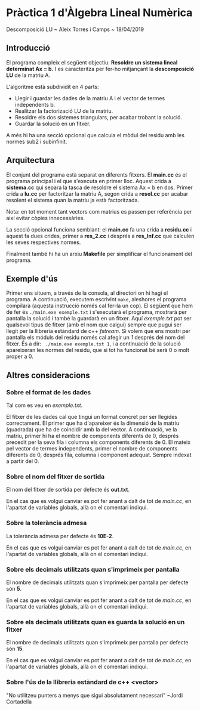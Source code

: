 # Pràctica 1 d'Àlgebra Lineal Numèrica
Descomposició LU ~
Aleix Torres i Camps ~
18/04/2019
## Introducció
El programa compleix el següent objectiu: **Resoldre un sistema lineal determinat Ax = b.** I es caracteritza per fer-ho mitjançant la **descomposició LU** de la matriu A.

L'algoritme està subdividit en 4 parts:
* Llegir i guardar les dades de la matriu A i el vector de termes independents b.
* Realitzar la factorizació LU de la matriu.
* Resoldre els dos sistemes triangulars, per acabar trobant la solució.
* Guardar la solució en un fitxer.

A més hi ha una secció opcional que calcula el mòdul del residu amb les normes sub2 i subinfinit.

## Arquitectura
El conjunt del programa està separat en diferents fitxers. El **main.cc** és el programa principal i el que s'executa en primer lloc. Aquest crida a **sistema.cc** qui separa la tasca de resoldre el sistema Ax = b en dos. Primer crida a **lu.cc** per factoritzar la matriu A, segon crida a **resol.cc** per acabar resolent el sistema quan la matriu ja està factoritzada.

Nota: en tot moment tant vectors com matrius es passen per referència per així evitar còpies innecessàries.

La secció opcional funciona semblant: el **main.cc** fa una crida a **residu.cc** i aquest fa dues crides, primer a **res_2.cc** i després a **res_Inf.cc** que calculen les seves respectives normes.

Finalment també hi ha un arxiu **Makefile** per simplificar el funcionament del programa.

## Exemple d'ús
Primer ens situem, a través de la consola, al directori on hi hagi el programa. A continuació, executem escrivint ``` make ```,  aleshores el programa compilarà (aquesta instrucció només cal fer-la un cop). El següent que hem de fer és ``` ./main.exe exemple.txt ``` i s'executarà el programa, mostrarà per pantalla la solució i també la guardarà en un fitxer. Aquí *exemple.txt* pot ser qualsevol tipus de fitxer (amb el nom que calgui) sempre que pugui ser llegit per la llibreria estàndard de c++ *fstream*. Si volem que ens mostri per pantalla els móduls del residu només cal afegir un *1* després del nom del fitxer. És a dir: ``` ./main.exe exemple.txt 1```, i a continuació de la solució apareixeran les normes del residu, que si tot ha funcionat bé serà 0 o molt proper a 0.

## Altres consideracions
### Sobre el format de les dades
Tal com es veu en *exemple.txt*.

El fitxer de les dades cal que tingui un format concret per ser llegides correctament. El primer que ha d'apareixer és la dimensió de la matriu (quadrada) que ha de coincidir amb la del vector. A continuació, ve la matriu, primer hi ha el nombre de components diferents de 0, després precedit per la seva fila i columna els components diferents de 0. El mateix pel vector de termes independents, primer el nombre de components diferents de 0, després fila, columna i component adequat. Sempre indexat a partir del 0.

### Sobre el nom del fitxer de sortida

El nom del fitxer de sortida per defecte és **out.txt**.

En el cas que es volgui canviar es pot fer anant a dalt de tot de *main.cc*, en l'apartat de variables globals, allà on el comentari indiqui.

### Sobre la tolerància admesa

La tolerància admesa per defecte és **10E-2**.

En el cas que es volgui canviar es pot fer anant a dalt de tot de *main.cc*, en l'apartat de variables globals, allà on el comentari indiqui.

### Sobre els decimals utilitzats quan s'imprimeix per pantalla

El nombre de decimals utilitzats quan s'imprimeix per pantalla per defecte són **5**.

En el cas que es volgui canviar es pot fer anant a dalt de tot de *main.cc*, en l'apartat de variables globals, allà on el comentari indiqui.

### Sobre els decimals utilitzats quan es guarda la solució en un fitxer

El nombre de decimals utilitzats quan s'imprimeix per pantalla per defecte són **15**.

En el cas que es volgui canviar es pot fer anant a dalt de tot de *main.cc*, en l'apartat de variables globals, allà on el comentari indiqui.


### Sobre l'ús de la llibreria estàndard de c++ <vector\>
"No utilitzeu punters a menys que sigui absolutament necessari" ~Jordi Cortadella
